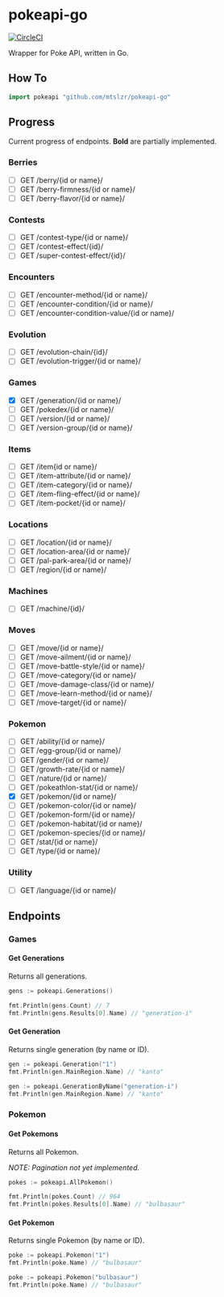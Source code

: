 # pokeapi-go
[![CircleCI](https://circleci.com/gh/mtslzr/pokeapi-go.svg?style=svg)](https://circleci.com/gh/mtslzr/pokeapi-go)

Wrapper for Poke API, written in Go.

## How To

```go
import pokeapi "github.com/mtslzr/pokeapi-go"
```

## Progress

Current progress of endpoints. **Bold** are partially implemented.

### Berries
- [ ] GET /berry/{id or name}/
- [ ] GET /berry-firmness/{id or name}/
- [ ] GET /berry-flavor/{id or name}/
### Contests
- [ ] GET /contest-type/{id or name}/
- [ ] GET /contest-effect/{id}/
- [ ] GET /super-contest-effect/{id}/
### Encounters
- [ ] GET /encounter-method/{id or name}/
- [ ] GET /encounter-condition/{id or name}/
- [ ] GET /encounter-condition-value/{id or name}/
### Evolution
- [ ] GET /evolution-chain/{id}/
- [ ] GET /evolution-trigger/{id or name}/
### Games
- [x] GET /generation/{id or name}/
- [ ] GET /pokedex/{id or name}/
- [ ] GET /version/{id or name}/
- [ ] GET /version-group/{id or name}/
### Items
- [ ] GET /item{id or name}/
- [ ] GET /item-attribute/{id or name}/
- [ ] GET /item-category/{id or name}/
- [ ] GET /item-fling-effect/{id or name}/
- [ ] GET /item-pocket/{id or name}/
### Locations
- [ ] GET /location/{id or name}/
- [ ] GET /location-area/{id or name}/
- [ ] GET /pal-park-area/{id or name}/
- [ ] GET /region/{id or name}/
### Machines
- [ ] GET /machine/{id}/
### Moves
- [ ] GET /move/{id or name}/
- [ ] GET /move-ailment/{id or name}/
- [ ] GET /move-battle-style/{id or name}/
- [ ] GET /move-category/{id or name}/
- [ ] GET /move-damage-class/{id or name}/
- [ ] GET /move-learn-method/{id or name}/
- [ ] GET /move-target/{id or name}/
### Pokemon
- [ ] GET /ability/{id or name}/
- [ ] GET /egg-group/{id or name}/
- [ ] GET /gender/{id or name}/
- [ ] GET /growth-rate/{id or name}/
- [ ] GET /nature/{id or name}/
- [ ] GET /pokeathlon-stat/{id or name}/
- [x] GET /pokemon/{id or name}/
- [ ] GET /pokemon-color/{id or name}/
- [ ] GET /pokemon-form/{id or name}/
- [ ] GET /pokemon-habitat/{id or name}/
- [ ] GET /pokemon-species/{id or name}/
- [ ] GET /stat/{id or name}/
- [ ] GET /type/{id or name}/
### Utility
- [ ] GET /language/{id or name}/

## Endpoints

### Games

#### Get Generations

Returns all generations.

```go
gens := pokeapi.Generations()

fmt.Println(gens.Count) // 7
fmt.Println(gens.Results[0].Name) // "generation-i"
```

#### Get Generation

Returns single generation (by name or ID).

```go
gen := pokeapi.Generation("1")
fmt.Println(gen.MainRegion.Name) // "kanto"

gen := pokeapi.GenerationByName("generation-i")
fmt.Println(gen.MainRegion.Name) // "kanto"
```

### Pokemon

#### Get Pokemons

Returns all Pokemon.

*NOTE: Pagination not yet implemented.*

```go
pokes := pokeapi.AllPokemon()

fmt.Println(pokes.Count) // 964
fmt.Println(pokes.Results[0].Name) // "bulbasaur"
```

#### Get Pokemon

Returns single Pokemon (by name or ID).

```go
poke := pokeapi.Pokemon("1")
fmt.Println(poke.Name) // "bulbasaur"

poke := pokeapi.Pokemon("bulbasaur")
fmt.Println(poke.Name) // "bulbasaur"
```
